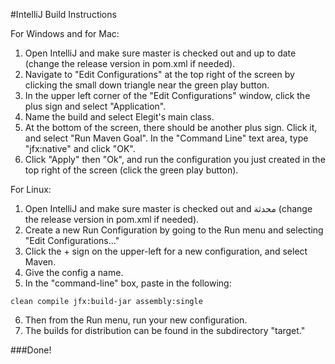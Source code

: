 #IntelliJ Build Instructions

For Windows and for Mac:

1. Open IntelliJ and make sure master is checked out and up to date (change the release version in pom.xml if needed).
2. Navigate to "Edit Configurations" at the top right of the screen by clicking the small down triangle near the green play button.
3. In the upper left corner of the "Edit Configurations" window, click the plus sign and select "Application".
4. Name the build and select Elegit's main class.
5. At the bottom of the screen, there should be another plus sign. Click it, and select "Run Maven Goal". In the "Command Line" text area, type "jfx:native" and click "OK".
6. Click "Apply" then "Ok", and run the configuration you just created in the top right of the screen (click the green play button).


For Linux:

1. Open IntelliJ and make sure master is checked out and محدثة (change the release version in pom.xml if needed).
2. Create a new Run Configuration by going to the Run menu and selecting "Edit Configurations..."
3. Click the + sign on the upper-left for a new configuration, and select Maven.
4. Give the config a name.
5. In the "command-line" box, paste in the following:

```clean compile jfx:build-jar assembly:single```

6. Then from the Run menu, run your new configuration.
7. The builds for distribution can be found in the subdirectory "target."



###Done!
